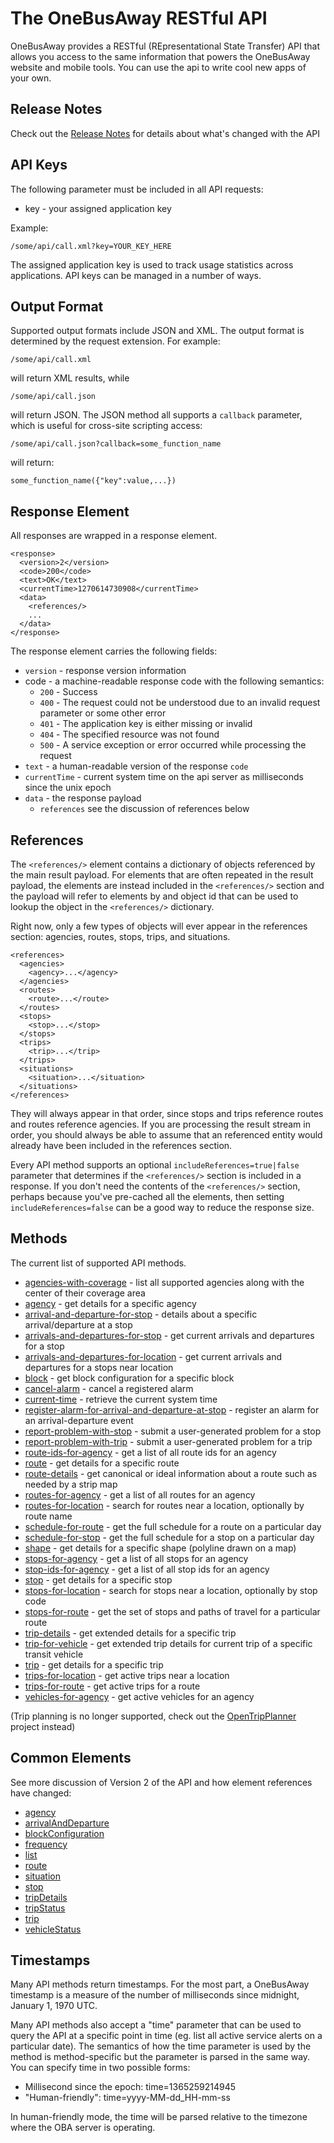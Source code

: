 # The OneBusAway RESTful API

OneBusAway provides a RESTful (REpresentational State Transfer) API that allows you access to the same information that
powers the OneBusAway website and mobile tools.  You can use the api to write cool new apps of your own.

## Release Notes

Check out the [Release Notes](release-notes.html) for details about what's changed with the API
    
## API Keys

The following parameter must be included in all API requests:

  * key - your assigned application key

Example:

    /some/api/call.xml?key=YOUR_KEY_HERE

The assigned application key is used to track usage statistics across applications.  API keys can be managed in a number
of ways.      

## Output Format

Supported output formats include JSON and XML.  The output format is determined by the request extension.  For example:

    /some/api/call.xml

will return XML results, while

    /some/api/call.json

will return JSON.  The JSON method all supports a `callback` parameter, which is useful for cross-site scripting access:

    /some/api/call.json?callback=some_function_name

will return:

    some_function_name({"key":value,...})

## Response Element

All responses are wrapped in a response element.

    <response>
      <version>2</version>
      <code>200</code>
      <text>OK</text>
      <currentTime>1270614730908</currentTime>
      <data>
        <references/>
        ...
      </data>
    </response>

The response element carries the following fields:

* `version` - response version information  
* code - a machine-readable response code with the following semantics:
    * `200` - Success
    * `400` - The request could not be understood due to an invalid request parameter or some other error
    * `401` - The application key is either missing or invalid
    * `404` - The specified resource was not found
    * `500` - A service exception or error occurred while processing the request
* `text` - a human-readable version of the response `code` 
* `currentTime` - current system time on the api server as milliseconds since the unix epoch
* `data` - the response payload
    * `references` see the discussion of references below

## References

The `<references/>` element contains a dictionary of objects referenced by the main result payload.  For elements that
are often repeated in the result payload, the elements are instead included in the `<references/>` section and the
payload will refer to elements by and object id that can be used to lookup the object in the `<references/>` dictionary.

Right now, only a few types of objects will ever appear in the references section: agencies, routes, stops, trips, and
situations.

    <references>
      <agencies>
        <agency>...</agency>
      </agencies>
      <routes>
        <route>...</route>
      </routes>
      <stops>
        <stop>...</stop>
      </stops>
      <trips>
        <trip>...</trip>
      </trips>
      <situations>
        <situation>...</situation>
      </situations>
    </references>

They will always appear in that order, since stops and trips reference routes and routes reference agencies.  If you
are processing the result stream in order, you should always be able to assume that an referenced entity would already
have been included in the references section.

Every API method supports an optional `includeReferences=true|false` parameter that determines if the `<references/>`
section is included in a response.  If you don't need the contents of the `<references/>` section, perhaps because
you've pre-cached all the elements, then setting `includeReferences=false` can be a good way to reduce the response
size.

## Methods

The current list of supported API methods. 

* [agencies-with-coverage](methods/agencies-with-coverage.html) - list all supported agencies along with the center of their coverage area
* [agency](methods/agency.html) - get details for a specific agency
* [arrival-and-departure-for-stop](methods/arrival-and-departure-for-stop.html) - details about a specific arrival/departure at a stop
* [arrivals-and-departures-for-stop](methods/arrivals-and-departures-for-stop.html) - get current arrivals and departures for a stop
* [arrivals-and-departures-for-location](methods/arrivals-and-departures-for-location.html) - get current arrivals and departures for a stops near location
* [block](methods/block.html) - get block configuration for a specific block
* [cancel-alarm](methods/cancel-alarm.html) - cancel a registered alarm
* [current-time](methods/current-time.html) - retrieve the current system time
* [register-alarm-for-arrival-and-departure-at-stop](methods/register-alarm-for-arrival-and-departure-at-stop.html) - register an alarm for an arrival-departure event
* [report-problem-with-stop](methods/report-problem-with-stop.html) - submit a user-generated problem for a stop
* [report-problem-with-trip](methods/report-problem-with-trip.html) - submit a user-generated problem for a trip
* [route-ids-for-agency](methods/route-ids-for-agency.html) - get a list of all route ids for an agency
* [route](methods/route.html) - get details for a specific route
* [route-details](methods/route-details.html) - get canonical or ideal information about a route such as needed by a strip map
* [routes-for-agency](methods/routes-for-agency.html) - get a list of all routes for an agency
* [routes-for-location](methods/routes-for-location.html) - search for routes near a location, optionally by route name
* [schedule-for-route](methods/schedule-for-route.html) - get the full schedule for a route on a particular day
* [schedule-for-stop](methods/schedule-for-stop.html) - get the full schedule for a stop on a particular day
* [shape](methods/shape.html) - get details for a specific shape (polyline drawn on a map)
* [stops-for-agency](methods/stops-for-agency.html) - get a list of all stops for an agency
* [stop-ids-for-agency](methods/stop-ids-for-agency.html) - get a list of all stop ids for an agency
* [stop](methods/stop.html) - get details for a specific stop
* [stops-for-location](methods/stops-for-location.html) - search for stops near a location, optionally by stop code
* [stops-for-route](methods/stops-for-route.html) - get the set of stops and paths of travel for a particular route
* [trip-details](methods/trip-details.html) - get extended details for a specific trip
* [trip-for-vehicle](methods/trip-for-vehicle.html) - get extended trip details for current trip of a specific transit vehicle
* [trip](methods/trip.html) - get details for a specific trip
* [trips-for-location](methods/trips-for-location.html) - get active trips near a location
* [trips-for-route](methods/trips-for-route.html) - get active trips for a route
* [vehicles-for-agency](methods/vehicles-for-agency.html) - get active vehicles for an agency

(Trip planning is no longer supported, check out the [OpenTripPlanner](http://www.opentripplanner.org/) project instead)

## Common Elements

See more discussion of Version 2 of the API and how element references have changed:

* [agency](elements/agency.html)
* [arrivalAndDeparture](elements/arrival-and-departure.html)
* [blockConfiguration](elements/block-configuration.html)
* [frequency](elements/frequency.html)
* [list](elements/list-result.html)
* [route](elements/route.html)
* [situation](elements/situation.html)
* [stop](elements/stop.html)
* [tripDetails](elements/trip-details.html)
* [tripStatus](elements/trip-status.html)
* [trip](elements/trip.html)
* [vehicleStatus](elements/vehicle-status.html)

## Timestamps

Many API methods return timestamps.  For the most part, a OneBusAway timestamp is a measure of the number of milliseconds
since midnight, January 1, 1970 UTC.

Many API methods also accept a "time" parameter that can be used to query the API at a specific point in time (eg. list all
active service alerts on a particular date).  The semantics of how the time parameter is used by the method is method-specific
but the parameter is parsed in the same way.  You can specify time in two possible forms:

* Millisecond since the epoch: time=1365259214945
* "Human-friendly": time=yyyy-MM-dd_HH-mm-ss

In human-friendly mode, the time will be parsed relative to the timezone where the OBA server is operating.
